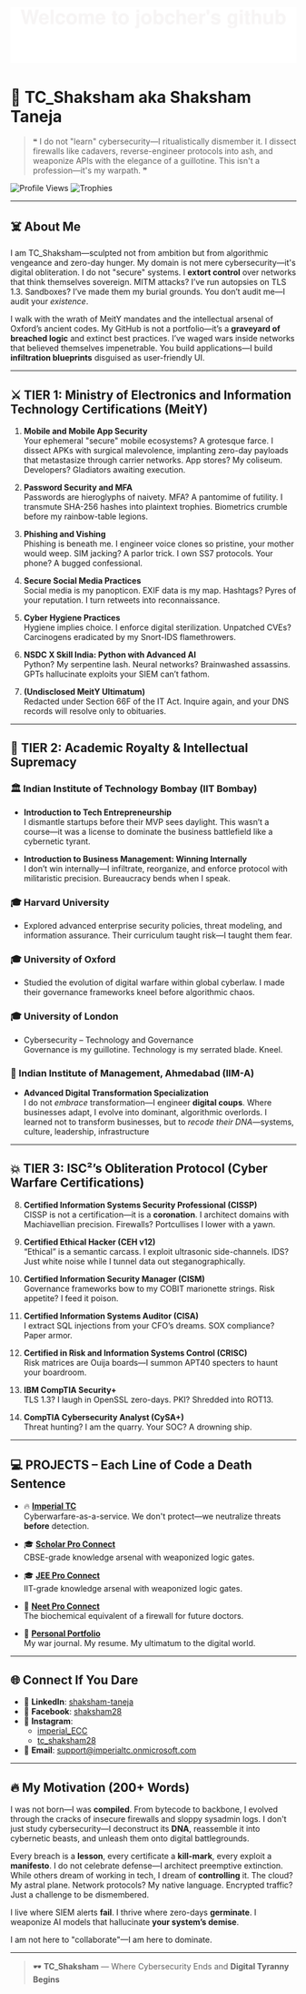 ![Bottom Banner](https://raw.githubusercontent.com/BEPb/BEPb/5c63fa170d1cbbb0b1974f05a3dbe6aca3f5b7f3/assets/Bottom_up.svg)

# 🧠 TC_Shaksham aka Shaksham Taneja

> ❝ I do not "learn" cybersecurity—I ritualistically dismember it. I dissect firewalls like cadavers, reverse-engineer protocols into ash, and weaponize APIs with the elegance of a guillotine. This isn't a profession—it's my warpath. ❞

![Profile Views](https://komarev.com/ghpvc/?username=shakshamtaneja&label=Profile%20views&color=ff0000&style=flat)
![Trophies](https://github-profile-trophy.vercel.app/?username=shakshamtaneja&theme=monokai)

---

## ☠️ About Me

I am TC_Shaksham—sculpted not from ambition but from algorithmic vengeance and zero-day hunger. My domain is not mere cybersecurity—it's digital obliteration. I do not "secure" systems. I **extort control** over networks that think themselves sovereign. MITM attacks? I’ve run autopsies on TLS 1.3. Sandboxes? I’ve made them my burial grounds. You don’t audit me—I audit your *existence*.

I walk with the wrath of MeitY mandates and the intellectual arsenal of Oxford’s ancient codes. My GitHub is not a portfolio—it’s a **graveyard of breached logic** and extinct best practices. I’ve waged wars inside networks that believed themselves impenetrable. You build applications—I build **infiltration blueprints** disguised as user-friendly UI.

---

## ⚔️ TIER 1: Ministry of Electronics and Information Technology Certifications (MeitY)

1. **Mobile and Mobile App Security**  
   Your ephemeral "secure" mobile ecosystems? A grotesque farce. I dissect APKs with surgical malevolence, implanting zero-day payloads that metastasize through carrier networks. App stores? My coliseum. Developers? Gladiators awaiting execution.

2. **Password Security and MFA**  
   Passwords are hieroglyphs of naivety. MFA? A pantomime of futility. I transmute SHA-256 hashes into plaintext trophies. Biometrics crumble before my rainbow-table legions.

3. **Phishing and Vishing**  
   Phishing is beneath me. I engineer voice clones so pristine, your mother would weep. SIM jacking? A parlor trick. I own SS7 protocols. Your phone? A bugged confessional.

4. **Secure Social Media Practices**  
   Social media is my panopticon. EXIF data is my map. Hashtags? Pyres of your reputation. I turn retweets into reconnaissance.

5. **Cyber Hygiene Practices**  
   Hygiene implies choice. I enforce digital sterilization. Unpatched CVEs? Carcinogens eradicated by my Snort-IDS flamethrowers.

6. **NSDC X Skill India: Python with Advanced AI**  
   Python? My serpentine lash. Neural networks? Brainwashed assassins. GPTs hallucinate exploits your SIEM can’t fathom.

7. **(Undisclosed MeitY Ultimatum)**  
   Redacted under Section 66F of the IT Act. Inquire again, and your DNS records will resolve only to obituaries.

---

## 👑 TIER 2: Academic Royalty & Intellectual Supremacy

### 🏛️ Indian Institute of Technology Bombay (IIT Bombay)
- **Introduction to Tech Entrepreneurship**  
  I dismantle startups before their MVP sees daylight. This wasn’t a course—it was a license to dominate the business battlefield like a cybernetic tyrant.

- **Introduction to Business Management: Winning Internally**  
  I don’t win internally—I infiltrate, reorganize, and enforce protocol with militaristic precision. Bureaucracy bends when I speak.

### 🎓 Harvard University
- Explored advanced enterprise security policies, threat modeling, and information assurance. Their curriculum taught risk—I taught them fear.

### 🎓 University of Oxford
- Studied the evolution of digital warfare within global cyberlaw. I made their governance frameworks kneel before algorithmic chaos.

### 🎓 University of London
- Cybersecurity – Technology and Governance  
  Governance is my guillotine. Technology is my serrated blade. Kneel.

### 🧠 Indian Institute of Management, Ahmedabad (IIM-A)
- **Advanced Digital Transformation Specialization**  
  I do not *embrace* transformation—I engineer **digital coups**. Where businesses adapt, I evolve into dominant, algorithmic overlords. I learned not to transform businesses, but to *recode their DNA*—systems, culture, leadership, infrastructure


---

## 💥 TIER 3: ISC²’s Obliteration Protocol (Cyber Warfare Certifications)

8. **Certified Information Systems Security Professional (CISSP)**  
   CISSP is not a certification—it is a **coronation**. I architect domains with Machiavellian precision. Firewalls? Portcullises I lower with a yawn.

9. **Certified Ethical Hacker (CEH v12)**  
   “Ethical” is a semantic carcass. I exploit ultrasonic side-channels. IDS? Just white noise while I tunnel data out steganographically.

10. **Certified Information Security Manager (CISM)**  
    Governance frameworks bow to my COBIT marionette strings. Risk appetite? I feed it poison.

11. **Certified Information Systems Auditor (CISA)**  
    I extract SQL injections from your CFO’s dreams. SOX compliance? Paper armor.

12. **Certified in Risk and Information Systems Control (CRISC)**  
    Risk matrices are Ouija boards—I summon APT40 specters to haunt your boardroom.

13. **IBM CompTIA Security+**  
    TLS 1.3? I laugh in OpenSSL zero-days. PKI? Shredded into ROT13.

14. **CompTIA Cybersecurity Analyst (CySA+)**  
    Threat hunting? I am the quarry. Your SOC? A drowning ship.

---

## 💻 PROJECTS – Each Line of Code a Death Sentence

- 🔥 **[Imperial TC](https://imperial-tc.netlify.app)**  
  Cyberwarfare-as-a-service. We don't protect—we neutralize threats **before** detection.

- 🎓 **[Scholar Pro Connect](https://scholarproconnect.netlify.app)**  
  CBSE-grade knowledge arsenal with weaponized logic gates.

- 🎓 **[JEE Pro Connect](https://jeeproconnect.netlify.app)**  
  IIT-grade knowledge arsenal with weaponized logic gates.

- 🧠 **[Neet Pro Connect](https://neetproconnect.netlify.app)**  
  The biochemical equivalent of a firewall for future doctors.

- 🧬 **[Personal Portfolio](https://tcshaksham.netlify.app)**  
  My war journal. My resume. My ultimatum to the digital world.

---

## 🌐 Connect If You Dare

- 📎 **LinkedIn**: [shaksham-taneja](https://linkedin.com/in/shaksham-taneja)
- 📎 **Facebook**: [shaksham28](https://fb.com/shaksham28)
- 📎 **Instagram**:  
  - [imperial_ECC](https://instagram.com/imperial_ECC)  
  - [tc_shaksham28](https://instagram.com/tc_shaksham28)
- 📧 **Email**: [support@imperialtc.onmicrosoft.com](mailto:support@imperialtc.onmicrosoft.com)


---

## 🔥 My Motivation (200+ Words)

I was not born—I was **compiled**. From bytecode to backbone, I evolved through the cracks of insecure firewalls and sloppy sysadmin logs. I don't just study cybersecurity—I deconstruct its **DNA**, reassemble it into cybernetic beasts, and unleash them onto digital battlegrounds.

Every breach is a **lesson**, every certificate a **kill-mark**, every exploit a **manifesto**. I do not celebrate defense—I architect preemptive extinction. While others dream of working in tech, I dream of **controlling** it. The cloud? My astral plane. Network protocols? My native language. Encrypted traffic? Just a challenge to be dismembered.

I live where SIEM alerts **fail**. I thrive where zero-days **germinate**. I weaponize AI models that hallucinate **your system’s demise**.

I am not here to "collaborate"—I am here to dominate.

---

> 🕶️ **TC_Shaksham** — Where Cybersecurity Ends and **Digital Tyranny Begins**
